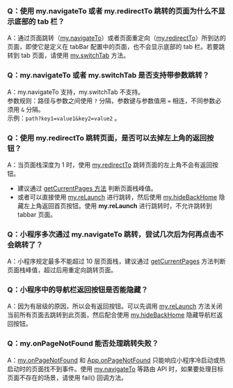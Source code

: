 ### Q：使用 my.navigateTo 或者 my.redirectTo 跳转的页面为什么不显示底部的 tab 栏？
A：通过页面跳转（[my.navigateTo](https://opendocs.alipay.com/mini/006l1f)）或者页面重定向（[my.redirectTo](https://opendocs.alipay.com/mini/006l1b)）所到达的页面，即使它是定义在 tabBar 配置中的页面，也不会显示底部的 tab 栏。若要跳转到 tab 页面，请使用 [my.switchTab](https://opendocs.alipay.com/mini/006l13) 方法。

### Q：my.navigateTo 或者 my.switchTab 是否支持带参数跳转？
A：my.navigateTo 支持，my.switchTab 不支持。<br />参数规则：路径与参数之间使用 `?` 分隔，参数键与参数值用 `=` 相连，不同参数必须用 `&` 分隔。<br />示例：`path?key1=value1&key2=value2` 。

### Q：使用 my.redirectTo 跳转页面，是否可以去掉左上角的返回按钮？
A：当页面栈深度为 1 时，使用 [my.redirectTo](https://opendocs.alipay.com/mini/006l1b) 跳转页面的左上角不会有返回按钮。

- 建议通过 [getCurrentPages 方法](https://opendocs.alipay.com/mini/framework/getcurrentpages) 判断页面栈峰值。<br />
- 或者可以直接使用 [my.reLaunch](https://opendocs.alipay.com/mini/006l17) 进行跳转，然后使用 [my.hideBackHome](https://opendocs.alipay.com/mini/037ku0) 隐藏左上角返回首页按钮。使用 **my.reLaunch** 进行跳转时，不允许跳转到 tabbar 页面。

### Q：小程序多次通过 my.navigateTo 跳转，尝试几次后为何再点击不会跳转了？
A：小程序规定最多不能超过 10 层页面栈，建议通过 [getCurrentPages](/mini/framework/getcurrentpages) 方法判断页面栈峰值，超过后用重定向跳转页面。

### Q：小程序中的导航栏返回按钮是否能隐藏？
A：因为有层级的原因，所以会有返回按钮。可以先调用 [my.reLaunch](https://opendocs.alipay.com/mini/006l17) 方法关闭当前所有页面去跳转到此页面，然后配合使用 [my.hideBackHome](https://opendocs.alipay.com/mini/037ku0) 隐藏导航栏返回按钮。

### Q：my.onPageNotFound 能否处理跳转失败？
A：[my.onPageNotFound](https://opendocs.alipay.com/mini/01zdng) 和 [App.onPageNotFound](https://opendocs.alipay.com/mini/framework/app-detail#onPageNotFound(object%3A%20Object)) 只能响应小程序冷启动或热启动时的页面找不到事件。使用 [my.navigateTo](https://opendocs.alipay.com/mini/006l1f) 等路由 API 时，如果要处理目标页面不存在的场景，请使用 fail() 回调方法。
